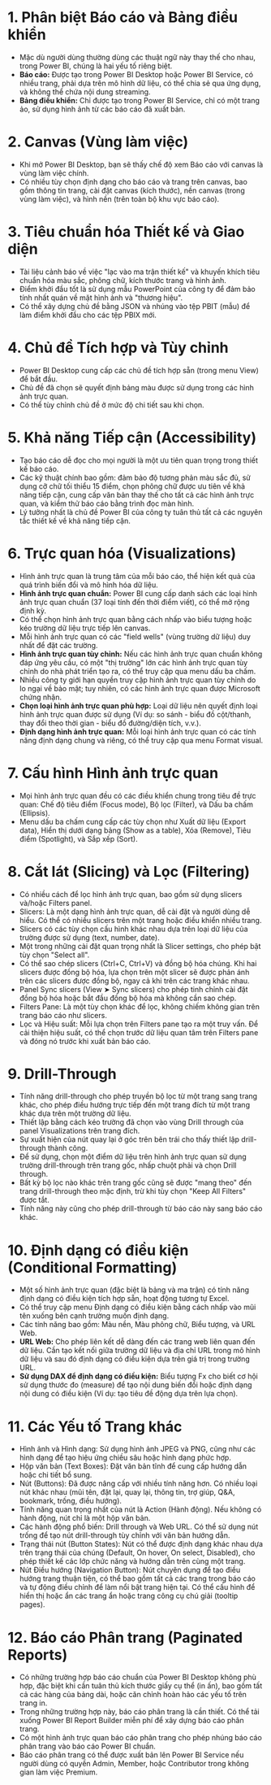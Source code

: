# 1. Phân biệt Báo cáo và Bảng điều khiển
- Mặc dù người dùng thường dùng các thuật ngữ này thay thế cho nhau, trong Power BI, chúng là hai yếu tố riêng biệt.
- **Báo cáo:** Được tạo trong Power BI Desktop hoặc Power BI Service, có nhiều trang, phải dựa trên mô hình dữ liệu, có thể chia sẻ qua ứng dụng, và không thể chứa nội dung streaming.
- **Bảng điều khiển:** Chỉ được tạo trong Power BI Service, chỉ có một trang ảo, sử dụng hình ảnh từ các báo cáo đã xuất bản.

# 2. Canvas (Vùng làm việc)
- Khi mở Power BI Desktop, bạn sẽ thấy chế độ xem Báo cáo với canvas là vùng làm việc chính.
- Có nhiều tùy chọn định dạng cho báo cáo và trang trên canvas, bao gồm thông tin trang, cài đặt canvas (kích thước), nền canvas (trong vùng làm việc), và hình nền (trên toàn bộ khu vực báo cáo).

# 3. Tiêu chuẩn hóa Thiết kế và Giao diện
- Tài liệu cảnh báo về việc "lạc vào ma trận thiết kế" và khuyến khích tiêu chuẩn hóa màu sắc, phông chữ, kích thước trang và hình ảnh.
- Điểm khởi đầu tốt là sử dụng mẫu PowerPoint của công ty để đảm bảo tính nhất quán về mặt hình ảnh và "thương hiệu".
- Có thể xây dựng chủ đề bằng JSON và nhúng vào tệp PBIT (mẫu) để làm điểm khởi đầu cho các tệp PBIX mới.

# 4. Chủ đề Tích hợp và Tùy chỉnh
- Power BI Desktop cung cấp các chủ đề tích hợp sẵn (trong menu View) để bắt đầu.
- Chủ đề đã chọn sẽ quyết định bảng màu được sử dụng trong các hình ảnh trực quan.
- Có thể tùy chỉnh chủ đề ở mức độ chi tiết sau khi chọn.

# 5. Khả năng Tiếp cận (Accessibility)
- Tạo báo cáo dễ đọc cho mọi người là một ưu tiên quan trọng trong thiết kế báo cáo.
- Các kỹ thuật chính bao gồm: đảm bảo độ tương phản màu sắc đủ, sử dụng cỡ chữ tối thiểu 15 điểm, chọn phông chữ được ưu tiên về khả năng tiếp cận, cung cấp văn bản thay thế cho tất cả các hình ảnh trực quan, và kiểm thử báo cáo bằng trình đọc màn hình.
- Lý tưởng nhất là chủ đề Power BI của công ty tuân thủ tất cả các nguyên tắc thiết kế về khả năng tiếp cận.

# 6. Trực quan hóa (Visualizations)
- Hình ảnh trực quan là trung tâm của mỗi báo cáo, thể hiện kết quả của quá trình biến đổi và mô hình hóa dữ liệu.
- **Hình ảnh trực quan chuẩn:** Power BI cung cấp danh sách các loại hình ảnh trực quan chuẩn (37 loại tính đến thời điểm viết), có thể mở rộng định kỳ.
- Có thể chọn hình ảnh trực quan bằng cách nhấp vào biểu tượng hoặc kéo trường dữ liệu trực tiếp lên canvas.
- Mỗi hình ảnh trực quan có các "field wells" (vùng trường dữ liệu) duy nhất để đặt các trường.
- **Hình ảnh trực quan tùy chỉnh:** Nếu các hình ảnh trực quan chuẩn không đáp ứng yêu cầu, có một "thị trường" lớn các hình ảnh trực quan tùy chỉnh do nhà phát triển tạo ra, có thể truy cập qua menu dấu ba chấm.
- Nhiều công ty giới hạn quyền truy cập hình ảnh trực quan tùy chỉnh do lo ngại về bảo mật; tuy nhiên, có các hình ảnh trực quan được Microsoft chứng nhận.
- **Chọn loại hình ảnh trực quan phù hợp:** Loại dữ liệu nên quyết định loại hình ảnh trực quan được sử dụng (Ví dụ: so sánh - biểu đồ cột/thanh, thay đổi theo thời gian - biểu đồ đường/diện tích, v.v.).
- **Định dạng hình ảnh trực quan:** Mỗi loại hình ảnh trực quan có các tính năng định dạng chung và riêng, có thể truy cập qua menu Format visual.

# 7. Cấu hình Hình ảnh trực quan
- Mọi hình ảnh trực quan đều có các điều khiển chung trong tiêu đề trực quan: Chế độ tiêu điểm (Focus mode), Bộ lọc (Filter), và Dấu ba chấm (Ellipsis).
- Menu dấu ba chấm cung cấp các tùy chọn như Xuất dữ liệu (Export data), Hiển thị dưới dạng bảng (Show as a table), Xóa (Remove), Tiêu điểm (Spotlight), và Sắp xếp (Sort).

# 8. Cắt lát (Slicing) và Lọc (Filtering)
- Có nhiều cách để lọc hình ảnh trực quan, bao gồm sử dụng slicers và/hoặc Filters panel.
- Slicers: Là một dạng hình ảnh trực quan, dễ cài đặt và người dùng dễ hiểu. Có thể có nhiều slicers trên một trang hoặc điều khiển nhiều trang.
- Slicers có các tùy chọn cấu hình khác nhau dựa trên loại dữ liệu của trường được sử dụng (text, number, date).
- Một trong những cài đặt quan trọng nhất là Slicer settings, cho phép bật tùy chọn "Select all".
- Có thể sao chép slicers (Ctrl+C, Ctrl+V) và đồng bộ hóa chúng. Khi hai slicers được đồng bộ hóa, lựa chọn trên một slicer sẽ được phản ánh trên các slicers được đồng bộ, ngay cả khi trên các trang khác nhau.
- Panel Sync slicers (View ➤ Sync slicers) cho phép tinh chỉnh cài đặt đồng bộ hóa hoặc bắt đầu đồng bộ hóa mà không cần sao chép.
- Filters Pane: Là một tùy chọn khác để lọc, không chiếm không gian trên trang báo cáo như slicers.
- Lọc và Hiệu suất: Mỗi lựa chọn trên Filters pane tạo ra một truy vấn. Để cải thiện hiệu suất, có thể chọn trước dữ liệu quan tâm trên Filters pane và đóng nó trước khi xuất bản báo cáo.

# 9. Drill-Through
- Tính năng drill-through cho phép truyền bộ lọc từ một trang sang trang khác, cho phép điều hướng trực tiếp đến một trang đích từ một trang khác dựa trên một trường dữ liệu.
- Thiết lập bằng cách kéo trường đã chọn vào vùng Drill through của panel Visualizations trên trang đích.
- Sự xuất hiện của nút quay lại ở góc trên bên trái cho thấy thiết lập drill-through thành công.
- Để sử dụng, chọn một điểm dữ liệu trên hình ảnh trực quan sử dụng trường drill-through trên trang gốc, nhấp chuột phải và chọn Drill through.
- Bất kỳ bộ lọc nào khác trên trang gốc cũng sẽ được "mang theo" đến trang drill-through theo mặc định, trừ khi tùy chọn "Keep All Filters" được tắt.
- Tính năng này cũng cho phép drill-through từ báo cáo này sang báo cáo khác.

# 10. Định dạng có điều kiện (Conditional Formatting)
- Một số hình ảnh trực quan (đặc biệt là bảng và ma trận) có tính năng định dạng có điều kiện tích hợp sẵn, hoạt động tương tự Excel.
- Có thể truy cập menu Định dạng có điều kiện bằng cách nhấp vào mũi tên xuống bên cạnh trường muốn định dạng.
- Các tính năng bao gồm: Màu nền, Màu phông chữ, Biểu tượng, và URL Web.
- **URL Web:** Cho phép liên kết dễ dàng đến các trang web liên quan đến dữ liệu. Cần tạo kết nối giữa trường dữ liệu và địa chỉ URL trong mô hình dữ liệu và sau đó định dạng có điều kiện dựa trên giá trị trong trường URL.
- **Sử dụng DAX để định dạng có điều kiện:** Biểu tượng Fx cho biết cơ hội sử dụng thước đo (measure) để tạo nội dung biến đổi hoặc định dạng nội dung có điều kiện (Ví dụ: tạo tiêu đề động dựa trên lựa chọn).

# 11. Các Yếu tố Trang khác
- Hình ảnh và Hình dạng: Sử dụng hình ảnh JPEG và PNG, cũng như các hình dạng để tạo hiệu ứng chiều sâu hoặc hình dạng phức hợp.
- Hộp văn bản (Text Boxes): Đặt văn bản tĩnh để cung cấp hướng dẫn hoặc chi tiết bổ sung.
- Nút (Buttons): Đã được nâng cấp với nhiều tính năng hơn. Có nhiều loại nút khác nhau (mũi tên, đặt lại, quay lại, thông tin, trợ giúp, Q&A, bookmark, trống, điều hướng).
- Tính năng quan trọng nhất của nút là Action (Hành động). Nếu không có hành động, nút chỉ là một hộp văn bản.
- Các hành động phổ biến: Drill through và Web URL. Có thể sử dụng nút trống để tạo nút drill-through tùy chỉnh với văn bản hướng dẫn.
- Trạng thái nút (Button States): Nút có thể được định dạng khác nhau dựa trên trạng thái của chúng (Default, On hover, On select, Disabled), cho phép thiết kế các lớp chức năng và hướng dẫn trên cùng một trang.
- Nút Điều hướng (Navigation Button): Nút chuyên dụng để tạo điều hướng trang thuận tiện, có thể bao gồm tất cả các trang trong báo cáo và tự động điều chỉnh để làm nổi bật trang hiện tại. Có thể cấu hình để hiển thị hoặc ẩn các trang ẩn hoặc trang công cụ chú giải (tooltip pages).

# 12. Báo cáo Phân trang (Paginated Reports)
- Có những trường hợp báo cáo chuẩn của Power BI Desktop không phù hợp, đặc biệt khi cần tuân thủ kích thước giấy cụ thể (in ấn), bao gồm tất cả các hàng của bảng dài, hoặc căn chỉnh hoàn hảo các yếu tố trên trang in.
- Trong những trường hợp này, báo cáo phân trang là cần thiết. Có thể tải xuống Power BI Report Builder miễn phí để xây dựng báo cáo phân trang.
- Có một hình ảnh trực quan báo cáo phân trang cho phép nhúng báo cáo phân trang vào báo cáo Power BI chuẩn.
- Báo cáo phân trang có thể được xuất bản lên Power BI Service nếu người dùng có quyền Admin, Member, hoặc Contributor trong không gian làm việc Premium.


